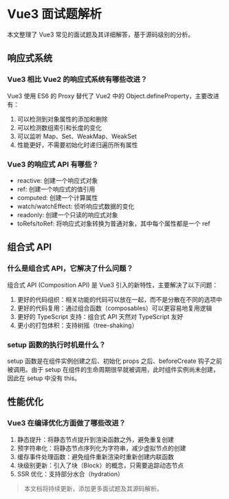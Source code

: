 # Vue3 面试题解析

本文整理了 Vue3 常见的面试题及其详细解答，基于源码级别的分析。

## 响应式系统

### Vue3 相比 Vue2 的响应式系统有哪些改进？

Vue3 使用 ES6 的 Proxy 替代了 Vue2 中的 Object.defineProperty，主要改进有：

1. 可以检测到对象属性的添加和删除
2. 可以检测数组索引和长度的变化
3. 可以监听 Map、Set、WeakMap、WeakSet
4. 性能更好，不需要初始化时递归遍历所有属性

### Vue3 的响应式 API 有哪些？

- reactive: 创建一个响应式对象
- ref: 创建一个响应式的值引用
- computed: 创建一个计算属性
- watch/watchEffect: 侦听响应式数据的变化
- readonly: 创建一个只读的响应式对象
- toRefs/toRef: 将响应式对象转换为普通对象，其中每个属性都是一个 ref

## 组合式 API

### 什么是组合式 API，它解决了什么问题？

组合式 API (Composition API) 是 Vue3 引入的新特性，主要解决了以下问题：

1. 更好的代码组织：相关功能的代码可以放在一起，而不是分散在不同的选项中
2. 更好的代码复用：通过组合函数（composables）可以更容易地复用逻辑
3. 更好的 TypeScript 支持：组合式 API 天然对 TypeScript 友好
4. 更小的打包体积：支持树摇（tree-shaking）

### setup 函数的执行时机是什么？

setup 函数是在组件实例创建之后、初始化 props 之后、beforeCreate 钩子之前被调用。由于 setup 在组件的生命周期很早就被调用，此时组件实例尚未创建，因此在 setup 中没有 this。

## 性能优化

### Vue3 在编译优化方面做了哪些改进？

1. 静态提升：将静态节点提升到渲染函数之外，避免重复创建
2. 预字符串化：将静态节点序列化为字符串，减少虚拟节点的创建
3. 缓存事件处理函数：避免组件重新渲染时重新创建内联函数
4. 块级别更新：引入了块（Block）的概念，只需要追踪动态节点
5. SSR 优化：支持部分水合（hydration）

> 本文档将持续更新，添加更多面试题及其源码解析。
